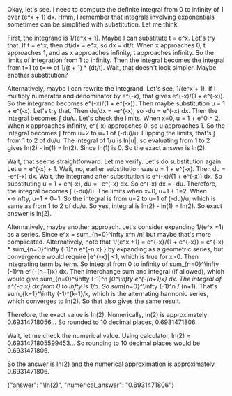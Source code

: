 <think>
Okay, let's see. I need to compute the definite integral from 0 to infinity of 1 over (e^x + 1) dx. Hmm, I remember that integrals involving exponentials sometimes can be simplified with substitution. Let me think.

First, the integrand is 1/(e^x + 1). Maybe I can substitute t = e^x. Let's try that. If t = e^x, then dt/dx = e^x, so dx = dt/t. When x approaches 0, t approaches 1, and as x approaches infinity, t approaches infinity. So the limits of integration from 1 to infinity. Then the integral becomes the integral from t=1 to t=∞ of 1/(t + 1) * (dt/t). Wait, that doesn't look simpler. Maybe another substitution?

Alternatively, maybe I can rewrite the integrand. Let's see, 1/(e^x + 1). If I multiply numerator and denominator by e^(-x), that gives e^(-x)/(1 + e^(-x)). So the integrand becomes e^(-x)/(1 + e^(-x)). Then maybe substitution u = 1 + e^(-x). Let's try that. Then du/dx = -e^(-x), so -du = e^(-x) dx. Then the integral becomes ∫ du/u. Let's check the limits. When x=0, u = 1 + e^0 = 2. When x approaches infinity, e^(-x) approaches 0, so u approaches 1. So the integral becomes ∫ from u=2 to u=1 of (-du)/u. Flipping the limits, that's ∫ from 1 to 2 of du/u. The integral of 1/u is ln|u|, so evaluating from 1 to 2 gives ln(2) - ln(1) = ln(2). Since ln(1) is 0. So the exact answer is ln(2). 

Wait, that seems straightforward. Let me verify. Let's do substitution again. Let u = e^(-x) + 1. Wait, no, earlier substitution was u = 1 + e^(-x). Then du = -e^(-x) dx. Wait, the integrand after substitution is e^(-x)/(1 + e^(-x)) dx. So substituting u = 1 + e^(-x), du = -e^(-x) dx. So e^(-x) dx = -du. Therefore, the integral becomes ∫ (-du)/u. The limits when x=0, u=1 + 1=2. When x→infty, u=1 + 0=1. So the integral is from u=2 to u=1 of (-du)/u, which is same as from 1 to 2 of du/u. So yes, integral is ln(2) - ln(1) = ln(2). So exact answer is ln(2). 

Alternatively, maybe another approach. Let's consider expanding 1/(e^x +1) as a series. Since e^x = sum_{n=0}^infty x^n /n! but maybe that's more complicated. Alternatively, note that 1/(e^x +1) = e^{-x}/(1 + e^{-x}) = e^{-x} * sum_{n=0}^infty (-1)^n e^{-n x} } by expanding as a geometric series, but convergence would require |e^{-x}| <1, which is true for x>0. Then integrating term by term. So integral from 0 to infinity of sum_{n=0}^\infty (-1)^n e^{-(n+1)x} dx. Then interchange sum and integral (if allowed), which would give sum_{n=0}^\infty (-1)^n ∫_0^\infty e^{-(n+1)x} dx. The integral of e^{-a x} dx from 0 to infty is 1/a. So sum_{n=0}^\infty (-1)^n / (n+1). That's sum_{k=1}^\infty (-1)^{k-1}/k, which is the alternating harmonic series, which converges to ln(2). So that also gives the same result. 

Therefore, the exact value is ln(2). Numerically, ln(2) is approximately 0.69314718056... So rounded to 10 decimal places, 0.6931471806. 

Wait, let me check the numerical value. Using calculator, ln(2) ≈ 0.6931471805599453... So rounding to 10 decimal places would be 0.6931471806. 

So the answer is ln(2) and the numerical approximation is approximately 0.6931471806.
</think>

{"answer": "\\ln(2)", "numerical_answer": "0.6931471806"}